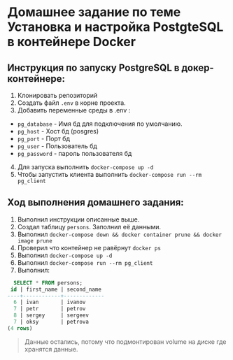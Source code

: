 # Домашнее задание по теме Установка и настройка PostgteSQL в контейнере Docker

## Инструкция по запуску PostgreSQL в докер-контейнере:

 1. Клонировать репозиторий
 2. Создать файл `.env` в корне проекта.
 3. Добавить переменные среды в .env :
  - `pg_database` - Имя бд для подключения по умолчанию.
  - `pg_host` - Хост бд (posgres)
  - `pg_port` - Порт бд
  - `pg_user` - Пользователь бд
  - `pg_password` - пароль пользователя бд
4. Для запуска выполнить `docker-compose up -d`
5. Чтобы запустить клиента выполнить `docker-compose run --rm pg_client`


## Ход выполнения домашнего задания:

1. Выполнил инструкции описанные выше.
2. Создал таблицу `persons`. Заполнил её данными.
3. Выполнил `docker-compose down && docker container prune && docker image prune`
4. Проверил что контейнер не равёрнут `docker ps`
5. Выполнил `docker-compose up -d`
6. Выполнил `docker-compose run --rm pg_client`
7. Выполнил:
  ```sql
    SELECT * FROM persons;
   id | first_name | second_name
  ----+------------+-------------
    6 | ivan       | ivanov
    7 | petr       | petrov
    8 | sergey     | sergeev
    7 | oksy       | petrova
  (4 rows)
  ```
  > Данные остались, потому что подмонтирован volume на диске где хранятся данные.